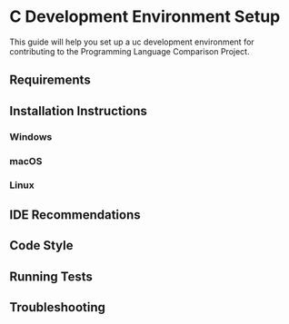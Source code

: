 # C Development Environment Setup

This guide will help you set up a uc development environment for contributing to the Programming Language Comparison Project.

## Requirements

## Installation Instructions

### Windows

### macOS

### Linux

## IDE Recommendations

## Code Style

## Running Tests

## Troubleshooting

